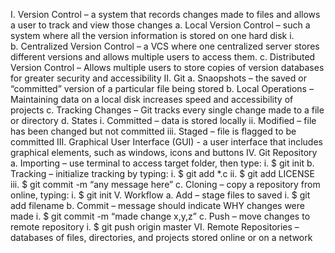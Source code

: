 I.	Version Control – a system that records changes made to files and allows a user to track and view those changes
a.	Local Version Control – such a system where all the version information is stored on one hard disk
i.	
b.	Centralized Version Control – a VCS where one centralized server stores different versions and allows multiple users to access them. 
c.	Distributed Version Control – Allows multiple users to store copies of version databases for greater security and accessibility
II.	Git
a.	Snaopshots – the saved or “committed” version of a particular file being stored
b.	Local Operations – Maintaining data on a local disk increases speed and accessibility of projects
c.	Tracking Changes – Git tracks every single change made to a file or directory
d.	States
i.	Committed – data is stored locally
ii.	Modified – file has been changed but not committed
iii.	Staged – file is flagged to be committed
III.	Graphical User Interface (GUI) -  a user interface that includes graphical elements, such as windows, icons and buttons
IV.	Git Repository
a.	Importing – use terminal to access target folder, then type:
i.	$ git init
b.	Tracking – initialize tracking by typing:
i.	$ git add *.c
ii.	$ git add LICENSE
iii.	$ git commit -m “any message here”
c.	Cloning – copy a repository from online, typing:
i.	$ git init
V.	Workflow
a.	Add – stage files to saved
i.	$ git add filename
b.	Commit – message should indicate WHY changes were made
i.	$ git commit -m “made change x,y,z”
c.	Push – move changes to remote repository
i.	$ git push origin master
VI.	Remote Repositories – databases of files, directories, and projects stored online or on a network
